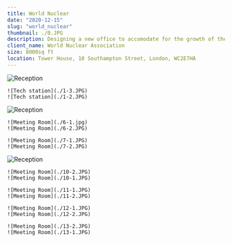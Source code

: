 ```yaml
---
title: World Nuclear
date: "2020-12-15"
slug: "world_nuclear"
thumbnail: ./0.JPG
description: Designing a new office to accomodate for the growth of the team, with the introduction of collaborative spaces to encourage knowledge sharing.
client_name: World Nuclear Association
size: 8000sq ft
location: Tower House, 10 Southampton Street, London, WC2E7HA
---
```

<div class="kg-card kg-image-card kg-width-full">

![Reception](./4.JPG)

```grid|2
![Tech station](./1-3.JPG)
![Tech station](./1-2.JPG)
```
![Reception](./5.JPG)
```grid|2
![Meeting Room](./6-1.jpg)
![Meeting Room](./6-2.JPG)
```
```grid|2
![Meeting Room](./7-1.JPG)
![Meeting Room](./7-2.JPG)
```
![Reception](./0.JPG)
```grid|2
![Meeting Room](./10-2.JPG)
![Meeting Room](./10-1.JPG)
```
```grid|2
![Meeting Room](./11-1.JPG)
![Meeting Room](./11-2.JPG)
```
```grid|2
![Meeting Room](./12-1.JPG)
![Meeting Room](./12-2.JPG)
```
```grid|2
![Meeting Room](./13-2.JPG)
![Meeting Room](./13-1.JPG)
```

</div>
